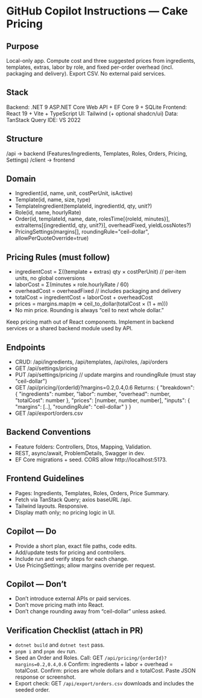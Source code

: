 # GitHub Copilot Instructions — Cake Pricing

## Purpose
Local-only app. Compute cost and three suggested prices from ingredients, templates, extras, labor by role, and fixed per-order overhead (incl. packaging and delivery). Export CSV. No external paid services.

## Stack
Backend: .NET 9 ASP.NET Core Web API + EF Core 9 + SQLite
Frontend: React 19 + Vite + TypeScript
UI: Tailwind (+ optional shadcn/ui)
Data: TanStack Query
IDE: VS 2022

## Structure
/api → backend (Features/Ingredients, Templates, Roles, Orders, Pricing, Settings)
/client → frontend

## Domain
- Ingredient(id, name, unit, costPerUnit, isActive)
- Template(id, name, size, type)
- TemplateIngredient(templateId, ingredientId, qty, unit?)
- Role(id, name, hourlyRate)
- Order(id, templateId, name, date,
        rolesTime[{roleId, minutes}],
        extraItems[{ingredientId, qty, unit?}],
        overheadFixed, yieldLossNotes?)
- PricingSettings(margins[], roundingRule="ceil-dollar", allowPerQuoteOverride=true)

## Pricing Rules (must follow)
- ingredientCost = Σ((template + extras) qty × costPerUnit)  // per-item units, no global conversions
- laborCost = Σ(minutes × role.hourlyRate / 60)
- overheadCost = overheadFixed  // includes packaging and delivery
- totalCost = ingredientCost + laborCost + overheadCost
- prices = margins.map(m => ceil_to_dollar(totalCost × (1 + m)))
- No min price. Rounding is always “ceil to next whole dollar.”

Keep pricing math out of React components. Implement in backend services or a shared backend module used by API.

## Endpoints
- CRUD: /api/ingredients, /api/templates, /api/roles, /api/orders
- GET /api/settings/pricing
- PUT /api/settings/pricing  // update margins and roundingRule (must stay "ceil-dollar")
- GET /api/pricing/{orderId}?margins=0.2,0.4,0.6
  Returns:
  {
    "breakdown": { "ingredients": number, "labor": number, "overhead": number, "totalCost": number },
    "prices": [number, number, number],
    "inputs": { "margins": [..], "roundingRule": "ceil-dollar" }
  }
- GET /api/export/orders.csv

## Backend Conventions
- Feature folders: Controllers, Dtos, Mapping, Validation.
- REST, async/await, ProblemDetails, Swagger in dev.
- EF Core migrations + seed. CORS allow http://localhost:5173.

## Frontend Guidelines
- Pages: Ingredients, Templates, Roles, Orders, Price Summary.
- Fetch via TanStack Query; axios baseURL /api.
- Tailwind layouts. Responsive.
- Display math only; no pricing logic in UI.

## Copilot — Do
- Provide a short plan, exact file paths, code edits.
- Add/update tests for pricing and controllers.
- Include run and verify steps for each change.
- Use PricingSettings; allow margins override per request.

## Copilot — Don’t
- Don’t introduce external APIs or paid services.
- Don’t move pricing math into React.
- Don’t change rounding away from “ceil-dollar” unless asked.

## Verification Checklist (attach in PR)
- `dotnet build` and `dotnet test` pass.
- `pnpm i` and `pnpm dev` run.
- Seed an Order and Roles. Call:
  GET `/api/pricing/{orderId}?margins=0.2,0.4,0.6`
  Confirm: ingredients + labor + overhead = totalCost.
  Confirm: prices are whole dollars and ≥ totalCost.
  Paste JSON response or screenshot.
- Export check: GET `/api/export/orders.csv` downloads and includes the seeded order.
